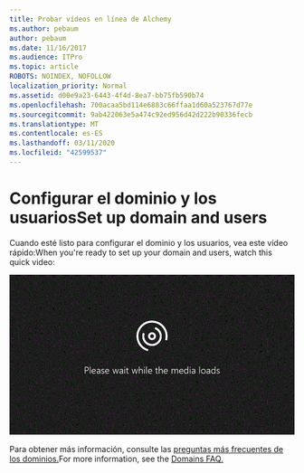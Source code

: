 ```yaml
---
title: Probar vídeos en línea de Alchemy
ms.author: pebaum
author: pebaum
ms.date: 11/16/2017
ms.audience: ITPro
ms.topic: article
ROBOTS: NOINDEX, NOFOLLOW
localization_priority: Normal
ms.assetid: d00e9a23-6443-4f4d-8ea7-bb75fb590b74
ms.openlocfilehash: 700acaa5bd114e6883c66ffaa1d60a523767d77e
ms.sourcegitcommit: 9ab422063e5a474c92ed956d42d222b90336fecb
ms.translationtype: MT
ms.contentlocale: es-ES
ms.lasthandoff: 03/11/2020
ms.locfileid: "42599537"
---
```

# <a name="set-up-domain-and-users"></a><span data-ttu-id="9b252-102">Configurar el dominio y los usuarios</span><span class="sxs-lookup"><span data-stu-id="9b252-102">Set up domain and users</span></span>

<span data-ttu-id="9b252-103">Cuando esté listo para configurar el dominio y los usuarios, vea este vídeo rápido:</span><span class="sxs-lookup"><span data-stu-id="9b252-103">When you're ready to set up your domain and users, watch this quick video:</span></span>
  
![Su explorador no admite vídeo.](media/MSN_Video_Widget.gif)
  
<span data-ttu-id="9b252-106">Para obtener más información, consulte las [preguntas más frecuentes de los dominios.](https://docs.microsoft.com/office365/admin/setup/domains-faq)</span><span class="sxs-lookup"><span data-stu-id="9b252-106">For more information, see the [Domains FAQ.](https://docs.microsoft.com/office365/admin/setup/domains-faq)</span></span>